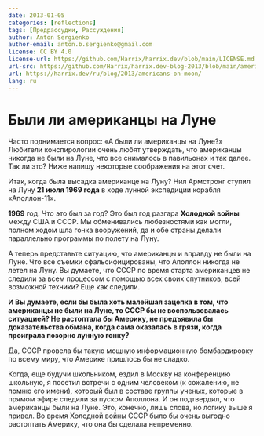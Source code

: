 ```yaml
---
date: 2013-01-05
categories: [reflections]
tags: [Предрассудки, Рассуждения]
author: Anton Sergienko
author-email: anton.b.sergienko@gmail.com
license: CC BY 4.0
license-url: https://github.com/Harrix/harrix.dev/blob/main/LICENSE.md
url-src: https://github.com/Harrix/harrix.dev-blog-2013/blob/main/americans-on-moon/americans-on-moon.md
url: https://harrix.dev/ru/blog/2013/americans-on-moon/
lang: ru
---
```


# Были ли американцы на Луне

Часто поднимается вопрос: «А были ли американцы на Луне?» Любители конспирологии очень любят утверждать, что американцы никогда не были на Луне, что все снималось в павильонах и так далее. Так ли это? Ниже напишу некоторые соображения на этот счет.

Итак, когда была высадка американце на Луну? Нил Армстронг ступил на Луну **21 июля 1969 года** в ходе лунной экспедиции корабля «Аполлон-11».

**1969** год. Что это был за год? Это был год разгара **Холодной войны** между США и СССР. Мы обменивались любезностями как могли, полном ходом шла гонка вооружений, да и обе страны делали параллельно программы по полету на Луну.

А теперь представьте ситуацию, что американцы и вправду не были на Луне. Что все съемки сфальсифицированы, что Аполлон никогда не летел на Луну. Вы думаете, что СССР по время старта американцев не следили за всем процессом с помощью всех своих спутников, всей возможной техники? Еще как следили.

**И Вы думаете, если бы была хоть малейшая зацепка в том, что американцы не были на Луне, то СССР бы не воспользовалась ситуацией? Не растоптала бы Америку, не предъявила бы доказательства обмана, когда сама оказалась в грязи, когда проиграла позорно лунную гонку?**

Да, СССР провела бы такую мощную информационную бомбардировку по всему миру, что Америке пришлось бы не сладко.

Когда, еще будучи школьником, ездил в Москву на конференцию школьную, я посетил встречи с одним человеком (к сожалению, не помню его имени), который был в составе группы ученых, которые в прямом эфире следили за пуском Аполлона. И он подтвердил, что американцы были на Луне. Это, конечно, лишь слова, но логику выше я привел. Во время Холодной войны СССР было бы очень выгодно растоптать Америку, что она бы сделала непременно.
